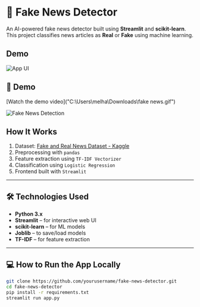 # 🧠 Fake News Detector

An AI-powered fake news detector built using **Streamlit** and **scikit-learn**. This project classifies news articles as **Real** or **Fake** using machine learning.

##  Demo
![App UI](screenshots/ui.png)

## 🎥 Demo
[Watch the demo video]("C:\Users\melha\Downloads\fake news.gif") 

![Fake News Detection](screenshots/fake_news.gif)

##  How It Works

1. Dataset: [Fake and Real News Dataset - Kaggle](https://www.kaggle.com/datasets/clmentbisaillon/fake-and-real-news-dataset)
2. Preprocessing with `pandas`
3. Feature extraction using `TF-IDF Vectorizer`
4. Classification using `Logistic Regression`
5. Frontend built with `Streamlit`

---

## 🛠 Technologies Used

- **Python 3.x**
- **Streamlit** – for interactive web UI
- **scikit-learn** – for ML models
- **Joblib** – to save/load models
- **TF-IDF** – for feature extraction

---

## 💻 How to Run the App Locally

```bash
git clone https://github.com/yourusername/fake-news-detector.git
cd fake-news-detector
pip install -r requirements.txt
streamlit run app.py
